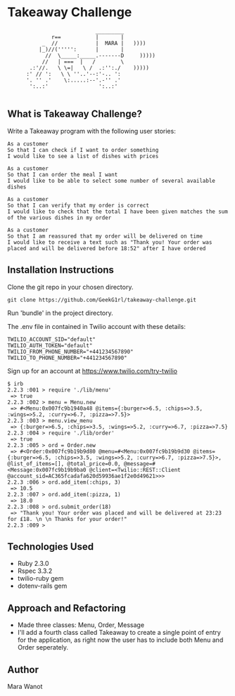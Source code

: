 Takeaway Challenge
==================
```
                            _________
              r==           |       |
           _  //            |  MARA |   ))))
          |_)//(''''':      |       |
            //  \_____:_____.-------D     )))))
           //   | ===  |   /        \
       .:'//.   \ \=|   \ /  .:'':./    )))))
      :' // ':   \ \ ''..'--:'-.. ':
      '. '' .'    \:.....:--'.-'' .'
       ':..:'                ':..:'
 
 ```
What is Takeaway Challenge?
------
Write a Takeaway program with the following user stories:
```
As a customer
So that I can check if I want to order something
I would like to see a list of dishes with prices

As a customer
So that I can order the meal I want
I would like to be able to select some number of several available dishes

As a customer
So that I can verify that my order is correct
I would like to check that the total I have been given matches the sum of the various dishes in my order

As a customer
So that I am reassured that my order will be delivered on time
I would like to receive a text such as "Thank you! Your order was placed and will be delivered before 18:52" after I have ordered
```

Installation Instructions
------
Clone the git repo in your chosen directory.
```
git clone https://github.com/GeekG1rl/takeaway-challenge.git
```

Run 'bundle' in the project directory.

The .env file in contained in Twilio account with these details:

```
TWILIO_ACCOUNT_SID="default"
TWILIO_AUTH_TOKEN="default"
TWILIO_FROM_PHONE_NUMBER="+441234567890"
TWILIO_TO_PHONE_NUMBER="+441234567890"
```
Sign up for an account at https://www.twilio.com/try-twilio

```
$ irb
2.2.3 :001 > require './lib/menu'
 => true
2.2.3 :002 > menu = Menu.new
 => #<Menu:0x007fc9b1940a48 @items={:burger=>6.5, :chips=>3.5, :wings=>5.2, :curry=>6.7, :pizza=>7.5}>
2.2.3 :003 > menu.view_menu
 => {:burger=>6.5, :chips=>3.5, :wings=>5.2, :curry=>6.7, :pizza=>7.5}
2.2.3 :004 > require './lib/order'
 => true
2.2.3 :005 > ord = Order.new
 => #<Order:0x007fc9b19b9d80 @menu=#<Menu:0x007fc9b19b9d30 @items={:burger=>6.5, :chips=>3.5, :wings=>5.2, :curry=>6.7, :pizza=>7.5}>, @list_of_items=[], @total_price=0.0, @message=#<Message:0x007fc9b19b9ba0 @client=<Twilio::REST::Client @account_sid=AC365fcadafa620d59936ae1f2e0d49621>>>
2.2.3 :006 > ord.add_item(:chips, 3)
 => 10.5
2.2.3 :007 > ord.add_item(:pizza, 1)
 => 18.0
2.2.3 :008 > ord.submit_order(18)
 => "Thank you! Your order was placed and will be delivered at 23:23 for £18. \n \n Thanks for your order!"
2.2.3 :009 >
```

Technologies Used
-------
* Ruby 2.3.0 
* Rspec 3.3.2
* twilio-ruby gem
* dotenv-rails gem 

Approach and Refactoring
------
* Made three classes: Menu, Order, Message
* I'll add a fourth class called Takeaway to create a single point of entry for the application, as right now the user has to include both Menu and Order seperately.

Author
------
Mara Wanot
